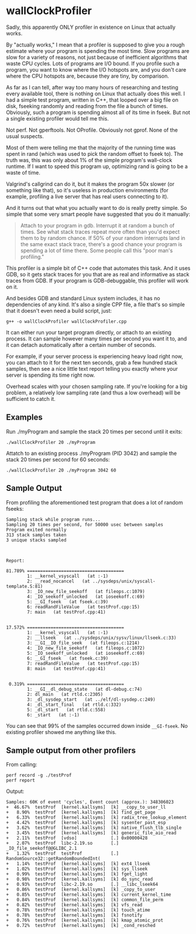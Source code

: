 # wallClockProfiler
Sadly, this apparently ONLY profiler in existence on Linux that actually works.

By "actually works," I mean that a profiler is supposed to give you a rough estimate where your program is spending the most time.  Slow programs are slow for a variety of reasons, not just because of inefficient algorithms that waste CPU cycles.  Lots of programs are I/O bound.  If you profile such a program, you want to know where the I/O hotspots are, and you don't care where the CPU hotspots are, because they are tiny, by comparison.

As far as I can tell, after way too many hours of researching and testing every available tool, there is nothing on Linux that actually does this well.  I had a simple test program, written in C++, that looped over a big file on disk, fseeking randomly and reading from the file a bunch of times.  Obviously, such a program is spending almost all of its time in fseek.  But not a single existing profiler would tell me this.

Not perf.  Not gperftools.  Not OProfile.  Obviously not gprof.  None of the usual suspects.

Most of them were telling me that the majority of the running time was spent in rand (which was used to pick the random offset to fseek to).  The truth was, this was only about 1% of the simple program's wall-clock runtime.  If I want to speed this program up, optimizing rand is going to be a waste of time.

Valgrind's callgrind can do it, but it makes the program 50x slower (or something like that), so it's useless in production environments (for example, profiling a live server that has real users connecting to it).

And it turns out that what you actually want to do is really pretty simple.  So simple that some very smart people have suggested that you do it manually:

> Attach to your program in gdb.  Interrupt it at random a bunch of times.  See what stack traces repeat more often than you'd expect them to by random chance.  If 50% of your random interrupts land in the same exact stack trace, there's a good chance your program is spending a lot of time there.  Some people call this "poor man's profiling."


This profiler is a simple bit of C++ code that automates this task.  And it uses GDB, so it gets stack traces for you that are as real and informative as stack traces from GDB.  If your program is GDB-debuggable, this profiler will work on it.

And besides GDB and standard Linux system includes, it has no dependencies of any kind.  It's also a single CPP file, a file that's so simple that it doesn't even need a build script, just:

```
g++ -o wallClockProfiler wallClockProfiler.cpp 
```

It can either run your target program directly, or attach to an existing process.  It can sample however many times per second you want it to, and it can detach automatically after a certain number of seconds.

For example, if your server process is experiencing heavy load right now, you can attach to it for the next ten seconds, grab a few hundred stack samples, then see a nice little text report telling you exactly where your server is spending its time right now.

Overhead scales with your chosen sampling rate.  If you're looking for a big problem, a relatively low sampling rate (and thus a low overhead) will be sufficient to catch it. 

## Examples

Run ./myProgram and sample the stack 20 times per second until it exits:
```
./wallClockProfiler 20 ./myProgram
```

Attatch to an existing process ./myProgram (PID 3042) and sample the stack 20 times per second for 60 seconds:
```
./wallClockProfiler 20 ./myProgram 3042 60
```

## Sample Output
From profiling the aforementioned test program that does a lot of random fseeks:
```
Sampling stack while program runs...
Sampling 20 times per second, for 50000 usec between samples
Program exited normally
313 stack samples taken
3 unique stacks sampled



Report:

81.789% =====================================
        1: __kernel_vsyscall   (at :-1)
        2: __read_nocancel   (at ../sysdeps/unix/syscall-template.S:81)
        3: _IO_new_file_seekoff   (at fileops.c:1079)
        4: _IO_seekoff_unlocked   (at ioseekoff.c:69)
        5: __GI_fseek   (at fseek.c:39)
        6: readRandFileValue   (at testProf.cpp:15)
        7: main   (at testProf.cpp:41)


17.572% =====================================
        1: __kernel_vsyscall   (at :-1)
        2: __llseek   (at ../sysdeps/unix/sysv/linux/llseek.c:33)
        3: __GI__IO_file_seek   (at fileops.c:1214)
        4: _IO_new_file_seekoff   (at fileops.c:1072)
        5: _IO_seekoff_unlocked   (at ioseekoff.c:69)
        6: __GI_fseek   (at fseek.c:39)
        7: readRandFileValue   (at testProf.cpp:15)
        8: main   (at testProf.cpp:41)


 0.319% =====================================
        1: __GI__dl_debug_state   (at dl-debug.c:74)
        2: dl_main   (at rtld.c:2305)
        3: _dl_sysdep_start   (at ../elf/dl-sysdep.c:249)
        4: _dl_start_final   (at rtld.c:332)
        5: _dl_start   (at rtld.c:558)
        6: _start   (at :-1)
```
You can see that 99% of the samples occurred down inside `__GI-fseek`.  No existing profiler showed me anything like this.

## Sample output from other profilers

From calling:
```
perf record -g ./testProf
perf report
```
Output:
```
Samples: 60K of event 'cycles', Event count (approx.): 348306023                
+  46.67%  testProf  [kernel.kallsyms]  [k] __copy_to_user_ll
+   8.90%  testProf  [kernel.kallsyms]  [k] find_get_page
+   6.33%  testProf  [kernel.kallsyms]  [k] radix_tree_lookup_element
+   4.42%  testProf  [kernel.kallsyms]  [k] sysenter_past_esp
+   3.62%  testProf  [kernel.kallsyms]  [k] native_flush_tlb_single
+   3.45%  testProf  [kernel.kallsyms]  [k] generic_file_aio_read
+   2.11%  testProf  [vdso]             [.] 0x00000428
+   2.07%  testProf  libc-2.19.so       [.] _IO_file_seekoff@@GLIBC_2.1
+   1.32%  testProf  testProf           [.] RandomSource32::getRandomBoundedInt(
+   1.14%  testProf  [kernel.kallsyms]  [k] ext4_llseek
+   1.02%  testProf  [kernel.kallsyms]  [k] sys_llseek
+   0.99%  testProf  [kernel.kallsyms]  [k] fget_light
+   0.98%  testProf  [kernel.kallsyms]  [k] do_sync_read
+   0.93%  testProf  libc-2.19.so       [.] __libc_lseek64
+   0.86%  testProf  [kernel.kallsyms]  [k] _copy_to_user
+   0.85%  testProf  [kernel.kallsyms]  [k] current_kernel_time
+   0.84%  testProf  [kernel.kallsyms]  [k] common_file_perm
+   0.82%  testProf  [kernel.kallsyms]  [k] vfs_read
+   0.78%  testProf  [kernel.kallsyms]  [k] touch_atime
+   0.78%  testProf  [kernel.kallsyms]  [k] fsnotify
+   0.76%  testProf  [kernel.kallsyms]  [k] kmap_atomic_prot
+   0.72%  testProf  [kernel.kallsyms]  [k] _cond_resched
```
